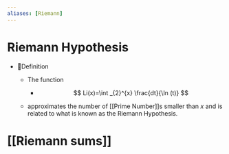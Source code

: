 ```yaml
---
aliases: [Riemann]
---
```


# Riemann Hypothesis
- 📝Definition
    - The function
        - $$
          Li(x)=\int _{2}^{x} \frac{dt}{\ln (t)}
          $$
        
    - approximates the number of [[Prime Number]]s smaller than $x$ and is related to what is known as the Riemann Hypothesis.
    
# [[Riemann sums]]
